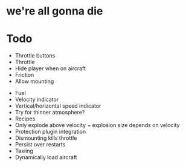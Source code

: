 # we're all gonna die

# Todo
* Throttle buttons
* Throttle
* Hide player when on aircraft
* Friction
* Allow mounting
- Fuel
- Velocity indicator
- Vertical/horizontal speed indicator
- Try for thinner atmosphere?
- Recipes
- Only explode above velocity + explosion size depends on velocity
- Protection plugin integration
- Dismounting kills throttle
- Persist over restarts
- Taxiing
- Dynamically load aircraft